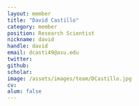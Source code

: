 ```yaml
---
layout: member
title: "David Castillo"
category: member 
position: Research Scientist
nickname: david
handle: david
email: dcasti49@asu.edu
twitter: 
github: 
scholar: 
image: /assets/images/team/DCastillo.jpg
cv: 
alum: false
---
```


